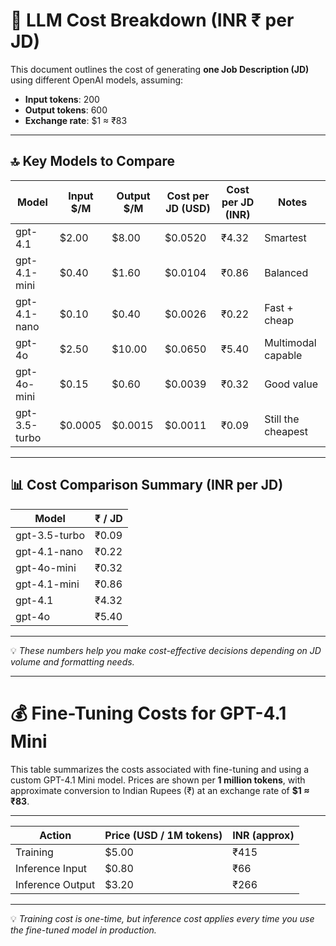 # 🧮 LLM Cost Breakdown (INR ₹ per JD)

This document outlines the cost of generating **one Job Description (JD)** using different OpenAI models, assuming:

- **Input tokens**: 200  
- **Output tokens**: 600  
- **Exchange rate**: $1 ≈ ₹83

---

## 🔝 Key Models to Compare

| Model          | Input $/M | Output $/M | Cost per JD (USD) | Cost per JD (INR) | Notes              |
|----------------|-----------|------------|-------------------|-------------------|--------------------|
| gpt-4.1        | $2.00     | $8.00      | $0.0520           | ₹4.32             | Smartest           |
| gpt-4.1-mini   | $0.40     | $1.60      | $0.0104           | ₹0.86             | Balanced           |
| gpt-4.1-nano   | $0.10     | $0.40      | $0.0026           | ₹0.22             | Fast + cheap       |
| gpt-4o         | $2.50     | $10.00     | $0.0650           | ₹5.40             | Multimodal capable |
| gpt-4o-mini    | $0.15     | $0.60      | $0.0039           | ₹0.32             | Good value         |
| gpt-3.5-turbo  | $0.0005   | $0.0015    | $0.0011           | ₹0.09             | Still the cheapest |

---

## 📊 Cost Comparison Summary (INR per JD)

| Model           | ₹ / JD  |
|------------------|---------|
| gpt-3.5-turbo     | ₹0.09   |
| gpt-4.1-nano      | ₹0.22   |
| gpt-4o-mini       | ₹0.32   |
| gpt-4.1-mini      | ₹0.86   |
| gpt-4.1           | ₹4.32   |
| gpt-4o            | ₹5.40   |

---

💡 *These numbers help you make cost-effective decisions depending on JD volume and formatting needs.*

---

# 💰 Fine-Tuning Costs for GPT-4.1 Mini

This table summarizes the costs associated with fine-tuning and using a custom GPT-4.1 Mini model. Prices are shown per **1 million tokens**, with approximate conversion to Indian Rupees (₹) at an exchange rate of **$1 ≈ ₹83**.

---

| Action            | Price (USD / 1M tokens) | INR (approx) |
|-------------------|--------------------------|---------------|
| Training          | $5.00                    | ₹415          |
| Inference Input   | $0.80                    | ₹66           |
| Inference Output  | $3.20                    | ₹266          |

---

💡 *Training cost is one-time, but inference cost applies every time you use the fine-tuned model in production.*